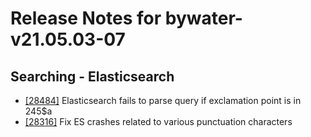 
# Release Notes for bywater-v21.05.03-07

## Searching - Elasticsearch

- [[28484]](http://bugs.koha-community.org/bugzilla3/show_bug.cgi?id=28484) Elasticsearch fails to parse query if exclamation point is in 245$a
- [[28316]](http://bugs.koha-community.org/bugzilla3/show_bug.cgi?id=28316) Fix ES crashes related to various punctuation characters


